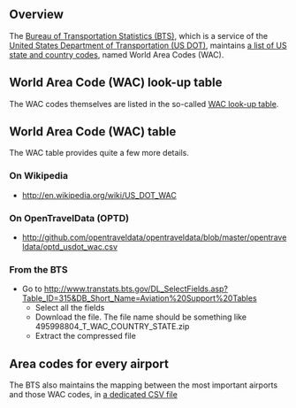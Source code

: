 ## Overview
The [Bureau of Transportation Statistics (BTS)](http://en.wikipedia.org/wiki/Bureau_of_Transportation_Statistics),
which is a service of the [United States Department of Transportation (US DOT)](http://en.wikipedia.org/wiki/United_States_Department_of_Transportation),
maintains [a list of US state and country codes](http://en.wikipedia.org/wiki/US_DOT_WAC),
named World Area Codes (WAC).

## World Area Code (WAC) look-up table
The WAC codes themselves are listed in the so-called [WAC look-up table](http://www.transtats.bts.gov/Download_Lookup.asp?Lookup=L_WORLD_AREA_CODES).

## World Area Code (WAC) table
The WAC table provides quite a few more details.

### On Wikipedia
* http://en.wikipedia.org/wiki/US_DOT_WAC

### On OpenTravelData (OPTD)
* http://github.com/opentraveldata/opentraveldata/blob/master/opentraveldata/optd_usdot_wac.csv

### From the BTS
* Go to http://www.transtats.bts.gov/DL_SelectFields.asp?Table_ID=315&DB_Short_Name=Aviation%20Support%20Tables
  + Select all the fields
  + Download the file. The file name should be something like 495998804_T_WAC_COUNTRY_STATE.zip
  + Extract the compressed file

## Area codes for every airport
The BTS also maintains the mapping between the most important airports and
those WAC codes, in [a dedicated CSV file](http://www.dot.gov/sites/dot.dev/files/docs/airports_codes.txt)


